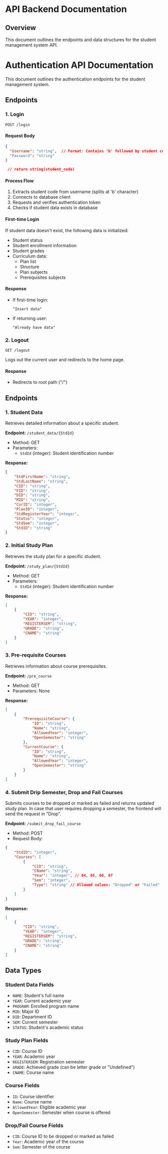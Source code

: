 # API Backend Documentation

## Overview
This document outlines the endpoints and data structures for the student management system API.

# Authentication API Documentation

This document outlines the authentication endpoints for the student management system.

## Endpoints

### 1. Login
`POST /login`

#### Request Body
```json
{
  "Username": "string",  // Format: Contains 'b' followed by student code
  "Password": "string"
}

 // return string(student_code)
```



#### Process Flow
1. Extracts student code from username (splits at 'b' character)
2. Connects to database client
3. Requests and verifies authentication token
4. Checks if student data exists in database

#### First-time Login
If student data doesn't exist, the following data is initialized:
- Student status
- Student enrollment information
- Student grades
- Curriculum data:
  - Plan list
  - Structure
  - Plan subjects
  - Prerequisites subjects

#### Response

- If first-time login:
  ```
  "Insert data"
  ```

- If returning user:
  ```
  "Already have data"
  ```

### 2. Logout
`GET /logout`

Logs out the current user and redirects to the home page.

#### Response
- Redirects to root path ("/")

## Endpoints

### 1. Student Data
Retrieves detailed information about a specific student.

**Endpoint:** `/student_data/{StdId}`
- Method: GET
- Parameters: 
  - `StdId` (integer): Student identification number

**Response:**
```json
{
    "StdFirstName": "string",
    "StdLastName": "string",
    "CID": "string",
    "FID": "string",
    "DID": "string",
    "MID": "string",
    "CurID": "integer",
    "PlanID": "integer",
    "StdRegisterYear": "integer",
    "Status": "integer",
    "StdSem": "integer",
    "StdID": "string"
}
```

### 2. Initial Study Plan
Retrieves the study plan for a specific student.

**Endpoint:** `/study_plan/{StdId}`
- Method: GET
- Parameters:
  - `StdId` (integer): Student identification number

**Response:**
```json
[
    {
        "CID": "string",
        "YEAR": "integer",
        "REGISTERSEM": "string",
        "GRADE": "string",
        "CNAME": "string"
    }
]
```

### 3. Pre-requisite Courses
Retrieves information about course prerequisites.

**Endpoint:** `/pre_course`
- Method: GET
- Parameters: None

**Response:**
```json
[
    {
        "PrerequisiteCourse": {
            "ID": "string",
            "Name": "string",
            "AllowedYear": "integer",
            "OpenSemester": "string"
        },
        "CurrentCourse": {
            "ID": "string",
            "Name": "string",
            "AllowedYear": "integer",
            "OpenSemester": "string"
        }
    }
]
```

### 4. Submit Drip Semester, Drop and Fail Courses
Submits courses to be dropped or marked as failed and returns updated study plan. In case that user requires dropping a semester, the frontend will send the request in "Drop".

**Endpoint:** `/submit_drop_fail_course`
- Method: POST
- Request Body:
```json
{
    "StdID": "integer",
    "Courses": [
        {
            "CID": "string",
            "CName": "string",
            "Year": "integer", // 64, 65, 66, 67
            "Sem": "integer",
            "Type": "string" // Allowed values: "Dropped" or "Failed"
        }
    ]
}
```

**Response:**
```json
[
    {
        "CID": "string",
        "YEAR": "integer",
        "REGISTERSEM": "string",
        "GRADE": "string",
        "CNAME": "string"
    }
]
```

## Data Types

### Student Data Fields
- `NAME`: Student's full name
- `YEAR`: Current academic year
- `PROGRAM`: Enrolled program name
- `MID`: Major ID
- `DID`: Department ID
- `SEM`: Current semester
- `STATUS`: Student's academic status

### Study Plan Fields
- `CID`: Course ID
- `YEAR`: Academic year
- `REGISTERSEM`: Registration semester
- `GRADE`: Achieved grade (can be letter grade or "Undefined")
- `CNAME`: Course name

### Course Fields
- `ID`: Course identifier
- `Name`: Course name
- `AllowedYear`: Eligible academic year
- `OpenSemester`: Semester when course is offered

### Drop/Fail Course Fields
- `CID`: Course ID to be dropped or marked as failed
- `Year`: Academic year of the course
- `Sem`: Semester of the course